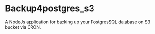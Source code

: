 # Backup4postgres_s3
A NodeJs application for backing up your PostgresSQL database on S3 bucket via CRON.
